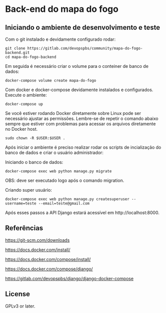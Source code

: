 # Back-end do mapa do fogo

## Iniciando o ambiente de desenvolvimento e teste

Com o git instalado e devidamente configurado rodar:

```console
git clone https://gitlab.com/devopspbs/community/mapa-do-fogo-backend.git
cd mapa-do-fogo-backend
```

Em seguida é necessário criar o volume para o conteiner de banco de dados:
```console
docker-compose volume create mapa-do-fogo
```

Com docker e docker-compose devidamente instalados e configurados. Execute o ambiente:

```console
docker-compose up
```

Se você estiver rodando Docker diretamente sobre Linux pode ser necessário ajustar as permissões. Lembre-se de repetir o comando abaixo sempre que estiver com problemas para acessar os arquivos diretamente no Docker host.

```console
sudo chown -R $USER:$USER .
```

Após iniciar o ambiente é preciso realizar rodar os scripts de incialização do banco de dados e criar o usuário administrador:

Iniciando o banco de dados:

```console
docker-compose exec web python manage.py migrate
```

OBS: deve ser executado logo após o comando migration.

Criando super usuário:
```console
docker-compose exec web python manage.py createsuperuser --username=teste --email=teste@gmail.com
```

Após esses passos a API Django estará acessível em http://localhost:8000.

## Referências

https://git-scm.com/downloads

https://docs.docker.com/install/

https://docs.docker.com/compose/install/

https://docs.docker.com/compose/django/

https://gitlab.com/devopspbs/django/django-docker-compose

## License

GPLv3 or later.
